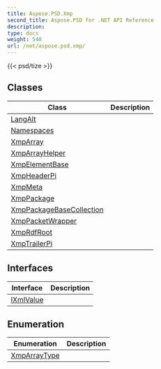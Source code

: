 ```yaml
---
title: Aspose.PSD.Xmp
second_title: Aspose.PSD for .NET API Reference
description: 
type: docs
weight: 540
url: /net/aspose.psd.xmp/
---
```

{{< psd/tize >}}


## Classes

| Class | Description |
| --- | --- |
| [LangAlt](./langalt/) |  |
| [Namespaces](./namespaces/) |  |
| [XmpArray](./xmparray/) |  |
| [XmpArrayHelper](./xmparrayhelper/) |  |
| [XmpElementBase](./xmpelementbase/) |  |
| [XmpHeaderPi](./xmpheaderpi/) |  |
| [XmpMeta](./xmpmeta/) |  |
| [XmpPackage](./xmppackage/) |  |
| [XmpPackageBaseCollection](./xmppackagebasecollection/) |  |
| [XmpPacketWrapper](./xmppacketwrapper/) |  |
| [XmpRdfRoot](./xmprdfroot/) |  |
| [XmpTrailerPi](./xmptrailerpi/) |  |
## Interfaces

| Interface | Description |
| --- | --- |
| [IXmlValue](./ixmlvalue/) |  |
## Enumeration

| Enumeration | Description |
| --- | --- |
| [XmpArrayType](./xmparraytype/) |  |


